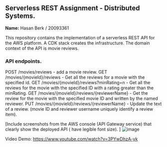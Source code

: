 ## Serverless REST Assignment - Distributed Systems.

__Name:__ Hasan Berk / 20093361

This repository contains the implementation of a serverless REST API for the AWS platform. A CDK stack creates the infrastructure. The domain context of the API is movie reviews.

### API endpoints.
POST /movies/reviews - add a movie review.
GET /movies/{movieId}/reviews - Get all the reviews for a movie with the specified id.
GET /movies/{movieId}/reviews?minRating=n - Get all the reviews for the movie with the specified ID with a rating greater than the minRating.
GET /movies/{movieId}/reviews/{reviewerName} - Get the review for the movie with the specified movie ID and written by the named reviewer.
PUT /movies/{movieId}/reviews/{reviewerName} - Update the text of a review. (movie ID and reviewer username uniquely identify a review item).

[Include screenshots from the AWS console (API Gateway service) that clearly show the deployed API ( have legible font size). ]
![image](https://github.com/h-berk/ds-assignment1/assets/74901973/ed7afd6e-0565-4e4b-98b1-130bbd816287)

Video Demo: https://www.youtube.com/watch?v=3PYwDhzA-yk
